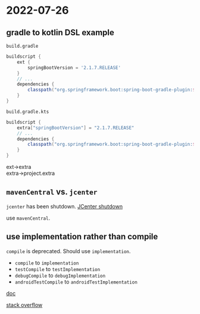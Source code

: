# 2022-07-26
## gradle to kotlin DSL example
`build.gradle`

```gradle
buildscript {
    ext {
        springBootVersion = '2.1.7.RELEASE'
    }
    // ...
    dependencies {
        classpath("org.springframework.boot:spring-boot-gradle-plugin:${"springBootVersion"}")
    }
}
```

`build.gradle.kts`

```gradle
buildscript {
    extra["springBootVersion"] = "2.1.7.RELEASE"
    // ...
    dependencies {
        classpath("org.springframework.boot:spring-boot-gradle-plugin:${project.extra["springBootVersion"]}")
    }
}
```
ext->extra  
extra->project.extra

## `mavenCentral` vs. `jcenter`
`jcenter` has been shutdown.
[JCenter shutdown](https://blog.gradle.org/jcenter-shutdown)

use `mavenCentral`.

## use implementation rather than compile
`compile` is deprecated. Should use `implementation`.
- `compile` to `implementation`
- `testCompile` to `testImplementation`
- `debugCompile` to `debugImplementation`
- `androidTestCompile` to `androidTestImplementation`

[doc](https://docs.gradle.org/current/userguide/dependency_management_for_java_projects.html#sec:configurations_java_tutorial)

[stack overflow](https://stackoverflow.com/questions/44493378/whats-the-difference-between-implementation-api-and-compile-in-gradle)
